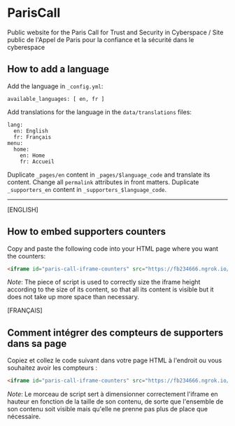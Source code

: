 # ParisCall
Public website for the Paris Call for Trust and Security in Cyberspace / Site public de l'Appel de Paris pour la confiance et la sécurité dans le cyberespace

## How to add a language

Add the language in `_config.yml`:

```
available_languages: [ en, fr ]
```

Add translations for the language in the `data/translations` files:

```
lang:
  en: English
  fr: Français
menu:
  home:
    en: Home
    fr: Accueil
```

Duplicate `_pages/en` content in `_pages/$language_code` and translate its content.
Change all `permalink` attributes in front matters.
Duplicate `_supporters_en` content in `_supporters_$language_code`.

- - -

[ENGLISH]
## How to embed supporters counters

Copy and paste the following code into your HTML page where you want the counters:

```html
<iframe id="paris-call-iframe-counters" src="https://fb234666.ngrok.io/fr/embed/counters" style="width:100%;border:none;"></iframe><script>window.onmessage=function(e){e.data.hasOwnProperty("frameHeight")&&(document.getElementById("paris-call-iframe-counters").style.height=`${e.data.frameHeight}px`)}</script>
```

_Note_: The piece of script is used to correctly size the iframe height according to the size of its content, so that all its content is visible but it does not take up more space than necessary.

[FRANÇAIS]
## Comment intégrer des compteurs de supporters dans sa page

Copiez et collez le code suivant dans votre page HTML à l'endroit ou vous souhaitez avoir les compteurs :

```html
<iframe id="paris-call-iframe-counters" src="https://fb234666.ngrok.io/fr/embed/counters" style="width:100%;border:none;"></iframe><script>window.onmessage=function(e){e.data.hasOwnProperty("frameHeight")&&(document.getElementById("paris-call-iframe-counters").style.height=`${e.data.frameHeight}px`)}</script>
```

_Note_: Le morceau de script sert à dimensionner correctement l'iframe en hauteur en fonction de la taille de son contenu, de sorte que l'ensemble de son contenu soit visible mais qu'elle ne prenne pas plus de place que nécessaire.
